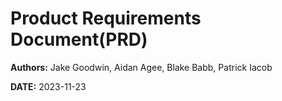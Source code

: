 # Product Requirements Document(PRD)

**Authors:** Jake Goodwin, Aidan Agee, Blake Babb, Patrick Iacob

**DATE:** 2023-11-23


